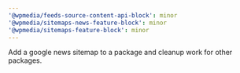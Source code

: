 ```yaml
---
'@wpmedia/feeds-source-content-api-block': minor
'@wpmedia/sitemaps-news-feature-block': minor
'@wpmedia/sitemaps-feature-block': minor
---
```



Add a google news sitemap to a package and cleanup work for other packages.
